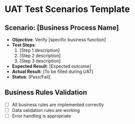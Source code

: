 # UAT Test Scenarios Template

## Scenario: [Business Process Name]
- **Objective**: Verify [specific business function]
- **Test Steps**:
  1. [Step 1 description]
  2. [Step 2 description]
  3. [Step 3 description]
- **Expected Result**: [Expected outcome]
- **Actual Result**: [To be filled during UAT]
- **Status**: [Pass/Fail]

## Business Rules Validation
- [ ] All business rules are implemented correctly
- [ ] Data validation rules are working
- [ ] Error handling is appropriate
